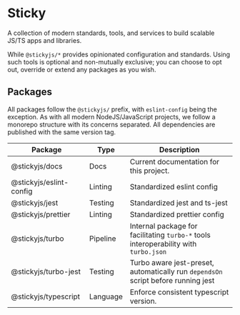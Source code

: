 # Sticky

A collection of modern standards, tools, and services to build scalable JS/TS apps and libraries.

While `@stickyjs/*` provides opinionated configuration and standards.
Using such tools is optional and non-mutually exclusive; you can choose to opt out, override or extend any packages as you wish.

## Packages

All packages follow the `@stickyjs/` prefix, with `eslint-config` being the exception.
As with all modern NodeJS/JavaScript projects, we follow a monorepo structure with its concerns separated.
All dependencies are published with the same version tag.

| Package                 | Type     | Description                                                                          |
| ----------------------- | -------- | ------------------------------------------------------------------------------------ |
| @stickyjs/docs          | Docs     | Current documentation for this project.                                              |
| @stickyjs/eslint-config | Linting  | Standardized eslint config                                                           |
| @stickyjs/jest          | Testing  | Standardized jest and ts-jest                                                        |
| @stickyjs/prettier      | Linting  | Standardized prettier config                                                         |
| @stickyjs/turbo         | Pipeline | Internal package for facilitating `turbo-*` tools interoperability with `turbo.json` |
| @stickyjs/turbo-jest    | Testing  | Turbo aware jest-preset, automatically run `dependsOn` script before running jest    |
| @stickyjs/typescript    | Language | Enforce consistent typescript version.                                               |
